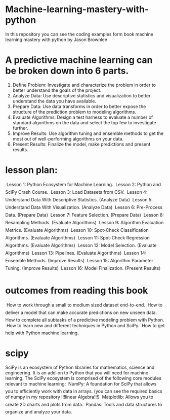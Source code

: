 # Machine-learning-mastery-with-python
In this repository you can see the coding examples form book machine learning mastery with python by Jason Brownlee



# A predictive machine learning can be broken down into 6 parts.
1. Define Problem: Investigate and characterize the problem in order to better understand
the goals of the project.
2. Analyze Data: Use descriptive statistics and visualization to better understand the data
you have available.
3. Prepare Data: Use data transforms in order to better expose the structure of the
prediction problem to modeling algorithms.
4. Evaluate Algorithms: Design a test harness to evaluate a number of standard algorithms
on the data and select the top few to investigate further.
5. Improve Results: Use algorithm tuning and ensemble methods to get the most out of
well-performing algorithms on your data.
6. Present Results: Finalize the model, make predictions and present results.



# lesson plan:
 Lesson 1: Python Ecosystem for Machine Learning.
 Lesson 2: Python and SciPy Crash Course.
 Lesson 3: Load Datasets from CSV.
 Lesson 4: Understand Data With Descriptive Statistics. (Analyze Data)
 Lesson 5: Understand Data With Visualization. (Analyze Data)
 Lesson 6: Pre-Process Data. (Prepare Data)
 Lesson 7: Feature Selection. (Prepare Data)
 Lesson 8: Resampling Methods. (Evaluate Algorithms)
 Lesson 9: Algorithm Evaluation Metrics. (Evaluate Algorithms)
 Lesson 10: Spot-Check Classification Algorithms. (Evaluate Algorithms)
 Lesson 11: Spot-Check Regression Algorithms. (Evaluate Algorithms)
 Lesson 12: Model Selection. (Evaluate Algorithms)
 Lesson 13: Pipelines. (Evaluate Algorithms)
 Lesson 14: Ensemble Methods. (Improve Results)
 Lesson 15: Algorithm Parameter Tuning. (Improve Results)
 Lesson 16: Model Finalization. (Present Results)



# outcomes from reading this book
 How to work through a small to medium sized dataset end-to-end.
 How to deliver a model that can make accurate predictions on new unseen data.
 How to complete all subtasks of a predictive modeling problem with Python.
 How to learn new and different techniques in Python and SciPy.
 How to get help with Python machine learning.

# scipy
SciPy is an ecosystem of Python libraries for mathematics, science and engineering. It is an
add-on to Python that you will need for machine learning. The SciPy ecosystem is comprised of
the following core modules relevant to machine learning:
 NumPy: A foundation for SciPy that allows you to efficiently work with data in arrays.
        (you can see the required basics of numpy in my repository  !!!linear Algebra!!!)
 Matplotlib: Allows you to create 2D charts and plots from data.
 Pandas: Tools and data structures to organize and analyze your data.





